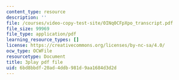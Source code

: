 ```yaml
---
content_type: resource
description: ''
file: /courses/video-copy-test-site/0INq0CFpXpo_transcript.pdf
file_size: 99969
file_type: application/pdf
learning_resource_types: []
license: https://creativecommons.org/licenses/by-nc-sa/4.0/
ocw_type: OCWFile
resourcetype: Document
title: 3play pdf file
uid: 6bd8bbdf-20ad-4ddb-981d-9aa1684d3d2d
---
```


